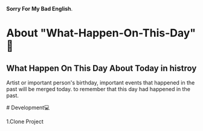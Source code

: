 <strong>Sorry For My Bad English</strong>.
# About "What-Happen-On-This-Day" 📰
  <h2>What Happen On This Day About Today in histroy</h2>
  <p>Artist or important person's birthday, important events that happened in the past will be merged today. to remember that this day had happened in the past.</p>
# Development💻
  <p>1.Clone Project</p>
  <img src="">
